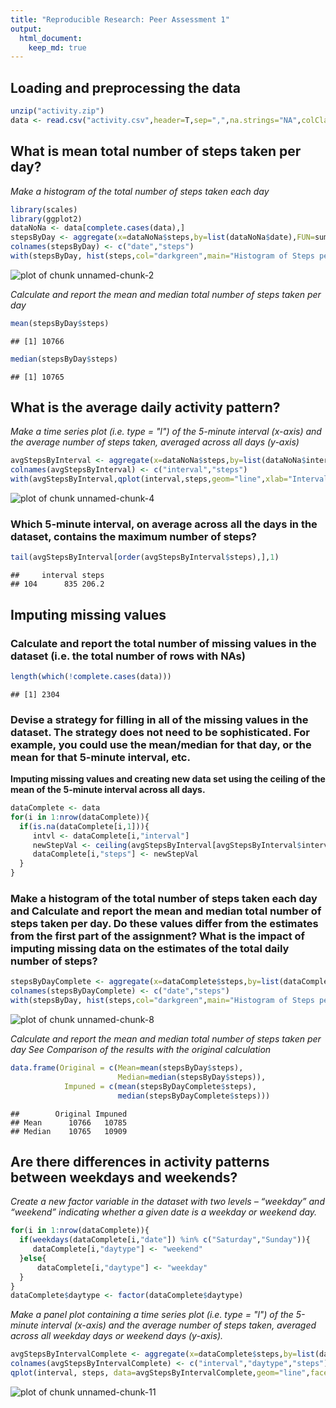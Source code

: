 ```yaml
---
title: "Reproducible Research: Peer Assessment 1"
output: 
  html_document:
    keep_md: true
---
```



## Loading and preprocessing the data

```r
unzip("activity.zip")
data <- read.csv("activity.csv",header=T,sep=",",na.strings="NA",colClasses=c("integer","Date","integer"))
```


## What is mean total number of steps taken per day?
*Make a histogram of the total number of steps taken each day*

```r
library(scales)
library(ggplot2)
dataNoNa <- data[complete.cases(data),]
stepsByDay <- aggregate(x=dataNoNa$steps,by=list(dataNoNa$date),FUN=sum)
colnames(stepsByDay) <- c("date","steps")
with(stepsByDay, hist(steps,col="darkgreen",main="Histogram of Steps per Day", xlab="Steps", ylab="Frequency in Days"))
```

![plot of chunk unnamed-chunk-2](figure/unnamed-chunk-2.png) 

*Calculate and report the mean and median total number of steps taken per day*

```r
mean(stepsByDay$steps)
```

```
## [1] 10766
```

```r
median(stepsByDay$steps)
```

```
## [1] 10765
```


## What is the average daily activity pattern?
*Make a time series plot (i.e. type = "l") of the 5-minute interval (x-axis) and the average number of steps taken, averaged across all days (y-axis)*


```r
avgStepsByInterval <- aggregate(x=dataNoNa$steps,by=list(dataNoNa$interval),FUN=mean)
colnames(avgStepsByInterval) <- c("interval","steps")
with(avgStepsByInterval,qplot(interval,steps,geom="line",xlab="Interval", ylab="Steps"))
```

![plot of chunk unnamed-chunk-4](figure/unnamed-chunk-4.png) 
### Which 5-minute interval, on average across all the days in the dataset, contains the maximum number of steps?

```r
tail(avgStepsByInterval[order(avgStepsByInterval$steps),],1)
```

```
##     interval steps
## 104      835 206.2
```

## Imputing missing values
### Calculate and report the total number of missing values in the dataset (i.e. the total number of rows with NAs)

```r
length(which(!complete.cases(data)))
```

```
## [1] 2304
```
### Devise a strategy for filling in all of the missing values in the dataset. The strategy does not need to be sophisticated. For example, you could use the mean/median for that day, or the mean for that 5-minute interval, etc.

**Imputing missing values and creating new data set using the ceiling of the mean of the 5-minute interval across all days.**

```r
dataComplete <- data
for(i in 1:nrow(dataComplete)){
  if(is.na(dataComplete[i,1])){
     intvl <- dataComplete[i,"interval"]
     newStepVal <- ceiling(avgStepsByInterval[avgStepsByInterval$interval == intvl,"steps"])
     dataComplete[i,"steps"] <- newStepVal
  }
}
```

### Make a histogram of the total number of steps taken each day and Calculate and report the mean and median total number of steps taken per day. Do these values differ from the estimates from the first part of the assignment? What is the impact of imputing missing data on the estimates of the total daily number of steps?


```r
stepsByDayComplete <- aggregate(x=dataComplete$steps,by=list(dataComplete$date),FUN=sum)
colnames(stepsByDayComplete) <- c("date","steps")
with(stepsByDay, hist(steps,col="darkgreen",main="Histogram of Steps per Day", xlab="Steps", ylab="Frequency in Days"))
```

![plot of chunk unnamed-chunk-8](figure/unnamed-chunk-8.png) 

*Calculate and report the mean and median total number of steps taken per day*
*See Comparison of the results with the original calculation*

```r
data.frame(Original = c(Mean=mean(stepsByDay$steps),
                        Median=median(stepsByDay$steps)), 
            Impuned = c(mean(stepsByDayComplete$steps),
                        median(stepsByDayComplete$steps)))
```

```
##        Original Impuned
## Mean      10766   10785
## Median    10765   10909
```

## Are there differences in activity patterns between weekdays and weekends?
*Create a new factor variable in the dataset with two levels – “weekday” and “weekend” indicating whether a given date is a weekday or weekend day.*

```r
for(i in 1:nrow(dataComplete)){
  if(weekdays(dataComplete[i,"date"]) %in% c("Saturday","Sunday")){
     dataComplete[i,"daytype"] <- "weekend"
  }else{
      dataComplete[i,"daytype"] <- "weekday"
  }
}
dataComplete$daytype <- factor(dataComplete$daytype)
```

*Make a panel plot containing a time series plot (i.e. type = "l") of the 5-minute interval (x-axis) and the average number of steps taken, averaged across all weekday days or weekend days (y-axis).*


```r
avgStepsByIntervalComplete <- aggregate(x=dataComplete$steps,by=list(dataComplete$interval,dataComplete$daytype),FUN=mean)
colnames(avgStepsByIntervalComplete) <- c("interval","daytype","steps")
qplot(interval, steps, data=avgStepsByIntervalComplete,geom="line",facets=. ~ daytype)
```

![plot of chunk unnamed-chunk-11](figure/unnamed-chunk-11.png) 
